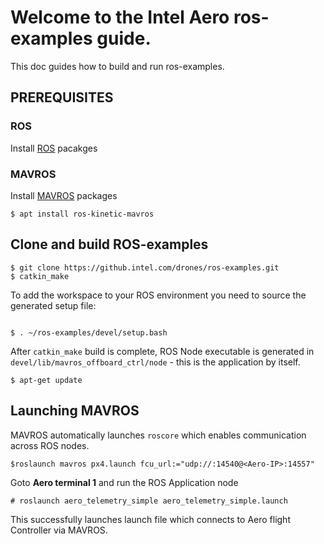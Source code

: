 # Welcome to the Intel Aero ros-examples guide.

This doc guides how to build and run ros-examples.
## PREREQUISITES

### ROS
Install [ROS](http://wiki.ros.org/kinetic/Installation/Ubuntu) pacakges

### MAVROS
Install [MAVROS](http://wiki.ros.org/mavros) packages

```
$ apt install ros-kinetic-mavros
```
## Clone and build ROS-examples
```
$ git clone https://github.intel.com/drones/ros-examples.git
$ catkin_make
```
To add the workspace to your ROS environment you need to source the generated setup file:
```

$ . ~/ros-examples/devel/setup.bash
```
After `catkin_make` build is complete, ROS Node executable is generated in `devel/lib/mavros_offboard_ctrl/node` - this is the application by itself.

```
$ apt-get update
```
## Launching MAVROS
MAVROS automatically launches `roscore` which enables communication across ROS nodes.
```
$roslaunch mavros px4.launch fcu_url:="udp://:14540@<Aero-IP>:14557"
```

Goto **Aero terminal 1** and run the ROS Application node
```
# roslaunch aero_telemetry_simple aero_telemetry_simple.launch
```
This successfully launches launch file  which connects to Aero flight Controller via MAVROS.



